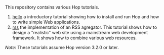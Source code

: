 <link id='link346' href='favicon.ico' rel='shortcut icon'>

This repository contains various Hop tutorials.

  1. [hello](https://github.com/manuel-serrano/hop-tutorials/tree/master/hello/)
 a introductory tutorial showing how to install and run Hop and how to write
 simple Web applications.
  1. [rss](https://github.com/manuel-serrano/hop-tutorials/tree/master/rss/)
 the implementation of an RSS agregator. This tutorial shows how to design
 a "realistic" web site using a mainstream web development framework. It shows
 how to combine various web resources.


*Note*: These tutorials assume Hop version 3.2.0 or later.
